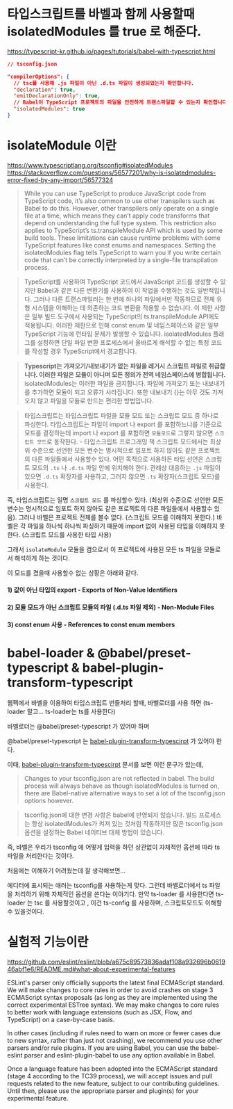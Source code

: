 # 타입스크립트를 바벨과 함께 사용할때 isolatedModules 를 true 로 해준다.
https://typescript-kr.github.io/pages/tutorials/babel-with-typescript.html

```json
// tsconfig.json

"compilerOptions": {
  // tsc를 사용해 .js 파일이 아닌 .d.ts 파일이 생성되었는지 확인합니다.
  "declaration": true,
  "emitDeclarationOnly": true,
  // Babel이 TypeScript 프로젝트의 파일을 안전하게 트랜스파일할 수 있는지 확인합니다.
  "isolatedModules": true
}

```

# isolateModule 이란
https://www.typescriptlang.org/tsconfig#isolatedModules
https://stackoverflow.com/questions/56577201/why-is-isolatedmodules-error-fixed-by-any-import/56577324

> While you can use TypeScript to produce JavaScript code from TypeScript code, it’s also common to use other transpilers such as Babel to do this. However, other transpilers only operate on a single file at a time, which means they can’t apply code transforms that depend on understanding the full type system. This restriction also applies to TypeScript’s ts.transpileModule API which is used by some build tools. These limitations can cause runtime problems with some TypeScript features like const enums and namespaces. Setting the isolatedModules flag tells TypeScript to warn you if you write certain code that can’t be correctly interpreted by a single-file transpilation process.


> TypeScript를 사용하여 TypeScript 코드에서 JavaScript 코드를 생성할 수 있지만 Babel과 같은 다른 변환기를 사용하여 이 작업을 수행하는 것도 일반적입니다. 그러나 다른 트랜스파일러는 한 번에 하나의 파일에서만 작동하므로 전체 유형 시스템을 이해하는 데 의존하는 코드 변환을 적용할 수 없습니다. 이 제한 사항은 일부 빌드 도구에서 사용되는 TypeScript의 ts.transpileModule API에도 적용됩니다. 이러한 제한으로 인해 const enum 및 네임스페이스와 같은 일부 TypeScript 기능에 런타임 문제가 발생할 수 있습니다. isolatedModules 플래그를 설정하면 단일 파일 변환 프로세스에서 올바르게 해석할 수 없는 특정 코드를 작성할 경우 TypeScript에서 경고합니다.

> **Typescript는 가져오기/내보내기가 없는 파일을 레거시 스크립트 파일로 취급합니다. 이러한 파일은 모듈이 아니며 모든 정의가 전역 네임스페이스에 병합됩니다.** isolatedModules는 이러한 파일을 금지합니다.
파일에 가져오기 또는 내보내기를 추가하면 모듈이 되고 오류가 사라집니다.
또한 내보내기 {}는 아무 것도 가져오지 않고 파일을 모듈로 만드는 편리한 방법입니다.

> 타입스크립트는 타입스크립트 파일을 모듈 모드 또는 스크립트 모드 중 하나로 파싱한다. 타입스크립트는 파일이 import 나 export 를 포함하느냐를 기준으로 모드를 결정하는데 import 나 export 를 포함하면 `모듈모드`로 그렇지 않으면 `스크립트 모드`로 동작한다. - 타입스크립트 프로그래밍 책
> 스크립트 모드에서는 최상위 수준으로 선언한 모든 변수는 명시적으로 임포트 하지 않아도 같은 프로젝트의 다른 파일들에서 사용할수 있다.
> 어떤 목적으로 사용하든 타입 선언은 스크립트 모드의 `.ts` 나 `.d.ts` 파일 안에 위치해야 한다. 관례상 대응하는 `.js` 파일이 있으면 `.d.ts` 확장자를 사용하고, 그러지 않으면 `.ts` 확장자(스크립트 모드)를 사용한다. 

즉, 타입스크립트는 일명 `스크립트 모드` 를 파싱할수 있다. (최상위 수준으로 선언한 모든 변수는 명시적으로 임포트 하지 않아도 같은 프로젝트의 다른 파일들에서 사용할수 있음).
그러나 바벨은 프로젝트 전체를 볼수 없다. (스크립트 모드를 이해하지 못한다.) 바벨은 각 파일을 하나씩 하나씩 파싱하기 때문에 import 없이 사용된 타입을 이해하지 못한다. (스크립트 모드를 사용한 타입 사용)

그래서 `isolateModule` 모듈을 켬으로서 이 프로젝트에 사용된 모든 ts 파일을 모듈로서 해석하게 하는 것이다.

이 모드를 켰을때 사용할수 없는 상황은 아래와 같다. 

#### 1) 값이 아닌 타입의 export - Exports of Non-Value Identifiers
#### 2) 모듈 모드가 아닌 스크립트 모듈의 파일 (.d.ts 파일 제외) - Non-Module Files
#### 3) const enum 사용 - References to const enum members

# babel-loader & @babel/preset-typescript & babel-plugin-transform-typescript
웹펙에서 바벨을 이용하여 타입스크립트 번들처리 할때, 바벨로더를 사용 하면 (ts-loader 말고... ts-loader는 ts를 사용한다)

바벨로더는 @babel/preset-typescript 가 있어야 하며

@babel/preset-typescript 는 [babel-plugin-transform-typescirpt](https://babeljs.io/docs/en/babel-plugin-transform-typescript) 가 있어야 한다.

이때, [babel-plugin-transform-typescirpt](https://babeljs.io/docs/en/babel-plugin-transform-typescript) 문서를 보면 이런 문구가 있는데, 

> Changes to your tsconfig.json are not reflected in babel. The build process will always behave as though isolatedModules is turned on, there are Babel-native alternative ways to set a lot of the tsconfig.json options however.

> tsconfig.json에 대한 변경 사항은 babel에 반영되지 않습니다. 빌드 프로세스는 항상 isolatedModules가 켜져 있는 것처럼 작동하지만 많은 tsconfig.json 옵션을 설정하는 Babel 네이티브 대체 방법이 있습니다.

즉, 바벨은 우리가 tsconfig 에 어떻게 입력을 하던 상관없이 자체적인 옵션에 따라 ts 파일을 처리한다는 것이다. 

처음에는 이해하기 어려웠는데 잘 생각해보면...

에디터에 표시되는 애러는 tsconfig를 사용하는게 맞다. 그런데 바벨로더에서 ts 파일을 처리하기 위해 자체적인 옵션을 쓴다는 이야기다. 만약 ts-loader 를 사용한다면 ts-loader 는 tsc 를 사용할것이고 , 이건 ts-config 를 사용하며, 스크립트모드도 이해할수 있을것이다. 

# 실험적 기능이란
https://github.com/eslint/eslint/blob/a675c89573836adaf108a932696b061946abf1e6/README.md#what-about-experimental-features

ESLint's parser only officially supports the latest final ECMAScript standard. We will make changes to core rules in order to avoid crashes on stage 3 ECMAScript syntax proposals (as long as they are implemented using the correct experimental ESTree syntax). We may make changes to core rules to better work with language extensions (such as JSX, Flow, and TypeScript) on a case-by-case basis.

In other cases (including if rules need to warn on more or fewer cases due to new syntax, rather than just not crashing), we recommend you use other parsers and/or rule plugins. If you are using Babel, you can use the babel-eslint parser and eslint-plugin-babel to use any option available in Babel.

Once a language feature has been adopted into the ECMAScript standard (stage 4 according to the TC39 process), we will accept issues and pull requests related to the new feature, subject to our contributing guidelines. Until then, please use the appropriate parser and plugin(s) for your experimental feature.